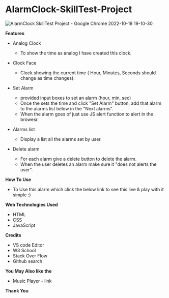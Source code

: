 # AlarmClock-SkillTest-Project

![AlarmClock SkillTest Project - Google Chrome 2022-10-18 19-10-30](https://user-images.githubusercontent.com/86143301/196457822-c7ee675e-96a0-4e56-ab1d-9378cde94564.gif)

**Features**
* Analog Clock
  * To show the time as analog I have created this clock.
  
* Clock Face
  * Clock showing the current time ( Hour, Minutes, Seconds should change as time changes).
  
* Set Alarm
  * provided input boxes to set an alarm (hour, min, sec)
  * Once the sets the time and click "Set Alarm" button, add that alarm to the alarms list below in the "Next alarms".
  * When the alarm goes of just use JS alert function to alert in the browesr.
  
* Alarms list
  * Display a list all the alarms set by user.
  
 * Delete alarm
    * For each alarm give a delete button to delete the alarm.
    * When the user deletes an alarm make sure it "does not alerts the user".
    
    
**How To Use**
  * To Use this alarm which click the below link to see this live & play with it simple :)
  
  
**Web Technologies Used**
* HTML  
* CSS  
* JavaScript
  
  
**Credits**
* VS code Editor
* W3 School
* Stack Over Flow
* Github search.

**You May Also like the**
* Music Player - link



**Thank You**
